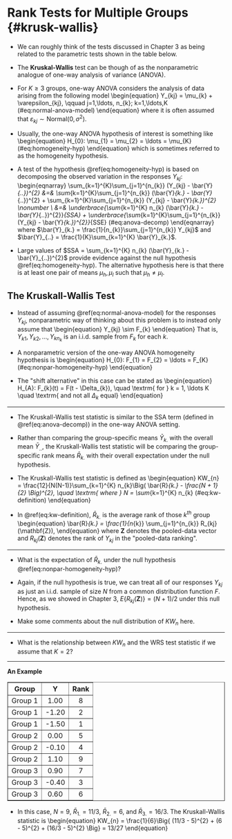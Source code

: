 # Rank Tests for Multiple Groups {#krusk-wallis}

* We can roughly think of the tests discussed in Chapter 3
as being related to the parametric tests shown in the table below.


* The **Kruskal-Wallis** test can be though of as the
nonparametric analogue of one-way analysis of variance (ANOVA).

* For $K \geq 3$ groups, one-way ANOVA considers the analysis of data
arising from the following model
\begin{equation}
Y_{kj} = \mu_{k} + \varepsilon_{kj}, \qquad j=1,\ldots, n_{k}; k=1,\ldots,K  
(\#eq:normal-anova-model)
\end{equation}
where it is often assumed that $\varepsilon_{kj} \sim \textrm{Normal}(0, \sigma^{2})$.


* Usually, the one-way ANOVA hypothesis of interest is something like
\begin{equation}
H_{0}: \mu_{1} = \mu_{2} = \ldots = \mu_{K}
(\#eq:homogeneity-hyp)
\end{equation}
which is sometimes referred to as the homogeneity hypothesis.

* A test of the hypothesis \@ref(eq:homogeneity-hyp) is based on decomposing the observed variation in
the responses $Y_{kj}$:
\begin{eqnarray}
\sum_{k=1}^{K}\sum_{j=1}^{n_{k}} (Y_{kj} - \bar{Y}_{..})^{2} &=& \sum_{k=1}^{K}\sum_{j=1}^{n_{k}} (\bar{Y}_{k.} - \bar{Y}_{..})^{2} + \sum_{k=1}^{K}\sum_{j=1}^{n_{k}} (Y_{kj} - \bar{Y}_{k.})^{2} \nonumber \\
&=& \underbrace{\sum_{k=1}^{K} n_{k} (\bar{Y}_{k.} - \bar{Y}_{..})^{2}}_{SSA} + \underbrace{\sum_{k=1}^{K}\sum_{j=1}^{n_{k}} (Y_{kj} - \bar{Y}_{k.})^{2}}_{SSE} 
(\#eq:anova-decomp)
\end{eqnarray}
where $\bar{Y}_{k.} = \frac{1}{n_{k}}\sum_{j=1}^{n_{k}} Y_{kj}$ and $\bar{Y}_{..} = \frac{1}{K}\sum_{k=1}^{K} \bar{Y}_{k.}$.

* Large values of $SSA = \sum_{k=1}^{K} n_{k} (\bar{Y}_{k.} - \bar{Y}_{..})^{2}$ provide evidence against the null hypothesis \@ref(eq:homogeneity-hyp). The alternative hypothesis here is that there is at least one pair of means $\mu_{h}, \mu_{l}$
such that $\mu_{h} \neq \mu_{l}$.

## The Kruskall-Wallis Test

* Instead of assuming \@ref(eq:normal-anova-model) for the responses $Y_{kj}$, nonparametric way of thinking
about this problem is to instead only assume that
\begin{equation}
Y_{kj} \sim F_{k}
\end{equation}
That is, $Y_{k1}, Y_{k2}, \ldots, Y_{kn_{k}}$ is an i.i.d. sample from $F_{k}$ for each $k$. 


* A nonparametric version of the one-way ANOVA homogeneity hypothesis is 
\begin{equation}
H_{0}: F_{1} = F_{2} = \ldots = F_{K}
(\#eq:nonpar-homogeneity-hyp)
\end{equation}

* The "shift alternative" in this case can be stated as
\begin{equation}
H_{A}: F_{k}(t) = F(t - \Delta_{k}), \quad \textrm{ for } k = 1, \ldots K \quad \textrm{ and not all $\Delta_{k}$ equal}
\end{equation}

---

* The Kruskall-Wallis test statistic is similar to the SSA term (defined in \@ref(eq:anova-decomp))
in the one-way ANOVA setting.

* Rather than comparing the group-specific means $\bar{Y}_{k.}$ with the overall mean $\bar{Y}_{..}$,
the Kruskall-Wallis test statistic will be comparing the group-specific rank 
means $\bar{R}_{k.}$ with their overall expectation under the null hypothesis.

* The Kruskall-Wallis test statistic is defined as
\begin{equation}
KW_{n} = \frac{12}{N(N-1)}\sum_{k=1}^{K} n_{k}\Big( \bar{R}_{k.} - \frac{N + 1}{2} \Big)^{2}, \quad \textrm{ where } N = \sum_{k=1}^{K} n_{k}
(\#eq:kw-definition)
\end{equation}

* In \@ref(eq:kw-definition), $\bar{R}_{k.}$ is the average rank of those $k^{th}$ group
\begin{equation}
\bar{R}_{k.} = \frac{1}{n_{k}} \sum_{j=1}^{n_{k}} R_{kj}(\mathbf{Z}),
\end{equation}
where $\mathbf{Z}$ denotes the pooled-data vector and $R_{kj}(\mathbf{Z})$ denotes
the rank of $Y_{kj}$ in the "pooled-data ranking".

---

* What is the expectation of $\bar{R}_{k.}$ under the null hypothesis \@ref(eq:nonpar-homogeneity-hyp)?

* Again, if the null hypothesis is true, we can treat all of our responses $Y_{kj}$ as just
an i.i.d. sample of size $N$ from a common distribution function $F$. 
Hence, as we showed in Chapter 3, $E\{ R_{kj}(\mathbf{Z}) \} = (N+1)/2$ under this
null hypothesis.

* Make some comments about the null distribution of $KW_{n}$ here.

---

* What is the relationship between $KW_{n}$ and the WRS test statistic if we assume that $K=2$?


---

**An Example**

<table border=1>
<tr> <th> Group </th> <th> Y </th> <th> Rank </th>  </tr>
  <tr> <td align="center"> Group 1 </td> <td align="center"> 1.00 </td> <td align="center"> 8 </td> </tr>
  <tr> <td align="center"> Group 1 </td> <td align="center"> -1.20 </td> <td align="center"> 2 </td> </tr>
  <tr> <td align="center"> Group 1 </td> <td align="center"> -1.50 </td> <td align="center"> 1 </td> </tr>
  <tr> <td align="center"> Group 2 </td> <td align="center"> 0.00 </td> <td align="center"> 5 </td> </tr>
  <tr> <td align="center"> Group 2 </td> <td align="center"> -0.10 </td> <td align="center"> 4 </td> </tr>
  <tr> <td align="center"> Group 2 </td> <td align="center"> 1.10 </td> <td align="center"> 9 </td> </tr>
  <tr> <td align="center"> Group 3 </td> <td align="center"> 0.90 </td> <td align="center"> 7 </td> </tr>
  <tr> <td align="center"> Group 3 </td> <td align="center"> -0.40 </td> <td align="center"> 3 </td> </tr>
  <tr> <td align="center"> Group 3 </td> <td align="center"> 0.60 </td> <td align="center"> 6 </td> </tr>
   </table>

* In this case, $N = 9$, $\bar{R}_{1.} = 11/3$, $\bar{R}_{2.} = 6$, and $\bar{R}_{3.} = 16/3$. The Kruskall-Wallis
statistic is
\begin{equation}
KW_{n} = \frac{1}{6}\Big\{ (11/3 - 5)^{2} + (6 - 5)^{2} + (16/3 - 5)^{2}   \Big\} = 13/27
\end{equation}

